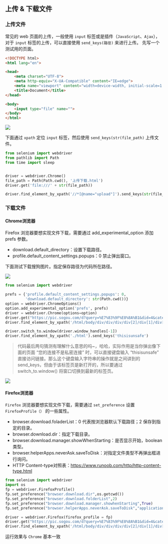 ## 上传 & 下载文件

### 上传文件

常见的 web 页面的上传，一般使用 `input` 标签或是插件（`JavaScript`、`Ajax`），对于 `input` 标签的上传，可以直接使用 `send_keys(路径)` 来进行上传。
先写一个测试用的页面。

```html
<!DOCTYPE html>
<html lang="en">

<head>
    <meta charset="UTF-8">
    <meta http-equiv="X-UA-Compatible" content="IE=edge">
    <meta name="viewport" content="width=device-width, initial-scale=1.0">
    <title>Document</title>
</head>

<body>
    <input type="file" name="">
</body>
</html>
```

<img src='https://img-blog.csdnimg.cn/e269df8ea646439a867b3b911f6657b7.png'>

下面通过 `xpath` 定位 `input` 标签，然后使用 `send_keys(str(file_path)` 上传文件。

```python
from selenium import webdriver
from pathlib import Path
from time import sleep


driver = webdriver.Chrome()
file_path = Path(Path.cwd(), '上传下载.html')
driver.get('file:///' + str(file_path))

driver.find_element_by_xpath('//*[@name="upload"]').send_keys(str(file_path))

```

### 下载文件

#### Chrome浏览器

Firefox 浏览器要想实现文件下载，需要通过 add_experimental_option 添加 prefs 参数。

- download.default_directory：设置下载路径。
- profile.default_content_settings.popups：0 禁止弹出窗口。

下面测试下载搜狗图片。指定保存路径为代码所在路径。

<img src='https://img-blog.csdnimg.cn/5c2afb93333e4c2bac7b2bcb8e44743a.png?x-oss-process=image/watermark,type_ZHJvaWRzYW5zZmFsbGJhY2s,shadow_50,text_Q1NETiBARHJlYW3kuLZLaWxsZXI=,size_20,color_FFFFFF,t_70,g_se,x_16'>

```python
from selenium import webdriver 

prefs = {'profile.default_content_settings.popups': 0,
         'download.default_directory': str(Path.cwd())}
option = webdriver.ChromeOptions() 
option.add_experimental_option('prefs', prefs)
driver = webdriver.Chrome(options=option)
driver.get("https://pic.sogou.com/d?query=%E7%83%9F%E8%8A%B1&did=4&category_from=copyright")
driver.find_element_by_xpath('/html/body/div/div/div/div[2]/div[1]/div[2]/div[1]/div[2]/a').click()

driver.switch_to.window(driver.window_handles[-1])
driver.find_element_by_xpath('./html').send_keys('thisisunsafe')

```

> 代码最后两句猜测有理解什么意思的吗~，哈哈，实际作用是当你弹出像下面的页面 “您的连接不是私密连接” 时，可以直接键盘输入 “thisisunsafe” 直接访问链接。那么这个键盘输入字符串的操作就是之间讲到的 send_keys，但由于该标签页是新打开的，所以要通过 switch_to.window() 将窗口切换到最新的标签页。

<img src='https://img-blog.csdnimg.cn/0226b37efa72425bafa2d74e926efc3f.gif'>

#### Firefox浏览器

`Firefox` 浏览器要想实现文件下载，需要通过 `set_preference` 设置 `FirefoxProfile（）` 的一些属性。

- browser.download.foladerList：0 代表按浏览器默认下载路径；2 保存到指定的目录。
- browser.download.dir：指定下载目录。
- browser.download.manager.showWhenStarting：是否显示开始，boolean 类型。
- browser.helperApps.neverAsk.saveToDisk：对指定文件类型不再弹出框进行询问。
- HTTP Content-type对照表：https://www.runoob.com/http/http-content-type.html

```python
from selenium import webdriver
import os
fp = webdriver.FirefoxProfile()
fp.set_preference("browser.download.dir",os.getcwd())
fp.set_preference("browser.download.folderList",2)
fp.set_preference("browser.download.manager.showhenStarting",True)
fp.set_preference("browser.helperApps.neverAsk.saveToDisk","application/octet-stream")

driver = webdriver.Firefox(firefox_profile = fp)
driver.get("https://pic.sogou.com/d?query=%E7%83%9F%E8%8A%B1&did=4&category_from=copyright")
driver.find_element_by_xpath('/html/body/div/div/div/div[2]/div[1]/div[2]/div[1]/div[2]/a').click()
```

运行效果与 `Chrome` 基本一致

